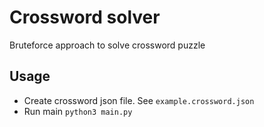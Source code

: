 # Crossword solver
Bruteforce approach to solve crossword puzzle

## Usage
- Create crossword json file. See `example.crossword.json`
- Run main `python3 main.py`
